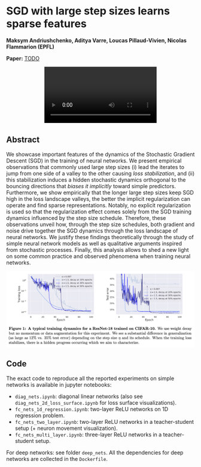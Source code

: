 # SGD with large step sizes learns sparse features

**Maksym Andriushchenko, Aditya Varre, Loucas Pillaud-Vivien, Nicolas Flammarion (EPFL)**

**Paper:** [TODO]()

<!-- <p align="center"><img src="images/twitter.gif" width="400" /></p> -->
<!-- <p align="center"><video src="images/twitter.mp4" controls="controls" style="max-width: 500px;"></video></p> -->
<p align="center"><video src="https://user-images.githubusercontent.com/14852704/195183184-dca5111c-2093-429e-816f-ce25b4c3e2a0.mp4" controls="controls" autoplay="autoplay" style="max-width: 300px;"></video></p>


## Abstract
We showcase important features of the dynamics of the Stochastic Gradient Descent (SGD) in the training of neural networks. We present empirical observations that commonly used large step sizes (i) lead the iterates to jump from one side of a valley to the other causing *loss stabilization*, and (ii) this stabilization induces a hidden stochastic dynamics orthogonal to the bouncing directions that *biases it implicitly* toward simple predictors. Furthermore, we show empirically that the longer large step sizes keep SGD high in the loss landscape valleys, the better the implicit regularization can operate and find sparse representations. Notably, no explicit regularization is used so that the regularization effect comes solely from the SGD training dynamics influenced by the step size schedule. Therefore, these observations unveil how, through the step size schedules, both gradient and noise drive together the SGD dynamics through the loss landscape of neural networks. We justify these findings theoretically through the study of simple neural network models as well as qualitative arguments inspired from stochastic processes. Finally, this analysis allows to shed a new light on some common practice and observed phenomena when training neural networks.

<p align="center"><img src="images/fig1.png" width="900" /></p>


## Code
The exact code to reproduce all the reported experiments on simple networks is available in jupyter notebooks:
- `diag_nets.ipynb`: diagonal linear networks (also see `diag_nets_2d_loss_surface.ipynb` for loss surface visualizations).
- `fc_nets_1d_regression.ipynb`: two-layer ReLU networks on 1D regression problem.
- `fc_nets_two_layer.ipynb`: two-layer ReLU networks in a teacher-student setup (+ neuron movement visualization).
- `fc_nets_multi_layer.ipynb`: three-layer ReLU networks in a teacher-student setup.

For deep networks: see folder `deep_nets`. All the dependencies for deep networks are collected in the `Dockerfile`.

